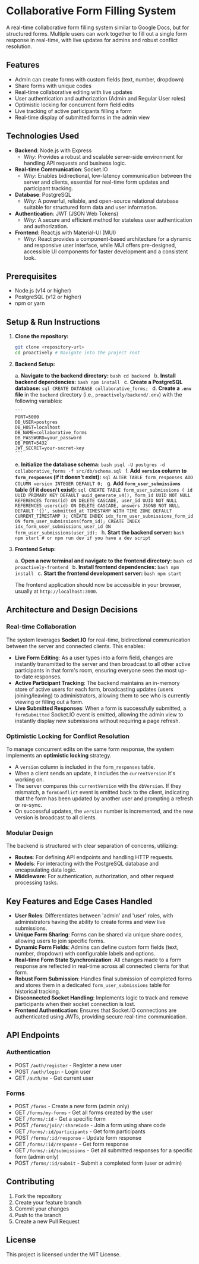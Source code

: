 # Collaborative Form Filling System

A real-time collaborative form filling system similar to Google Docs, but for structured forms. Multiple users can work together to fill out a single form response in real-time, with live updates for admins and robust conflict resolution.

## Features

- Admin can create forms with custom fields (text, number, dropdown)
- Share forms with unique codes
- Real-time collaborative editing with live updates
- User authentication and authorization (Admin and Regular User roles)
- Optimistic locking for concurrent form field edits
- Live tracking of active participants filling a form
- Real-time display of submitted forms in the admin view

## Technologies Used

- **Backend**: Node.js with Express
  - *Why*: Provides a robust and scalable server-side environment for handling API requests and business logic.
- **Real-time Communication**: Socket.IO
  - *Why*: Enables bidirectional, low-latency communication between the server and clients, essential for real-time form updates and participant tracking.
- **Database**: PostgreSQL
  - *Why*: A powerful, reliable, and open-source relational database suitable for structured form data and user information.
- **Authentication**: JWT (JSON Web Tokens)
  - *Why*: A secure and efficient method for stateless user authentication and authorization.
- **Frontend**: React.js with Material-UI (MUI)
  - *Why*: React provides a component-based architecture for a dynamic and responsive user interface, while MUI offers pre-designed, accessible UI components for faster development and a consistent look.

## Prerequisites

- Node.js (v14 or higher)
- PostgreSQL (v12 or higher)
- npm or yarn

## Setup & Run Instructions

1.  **Clone the repository:**

    ```bash
    git clone <repository-url>
    cd proactively # Navigate into the project root
    ```

2.  **Backend Setup:**

    a.  **Navigate to the backend directory:**
        ```bash
        cd backend
        ```
    b.  **Install backend dependencies:**
        ```bash
        npm install
        ```
    c.  **Create a PostgreSQL database:**
        ```sql
        CREATE DATABASE collaborative_forms;
        ```
    d.  **Create a `.env` file** in the `backend` directory (i.e., `proactively/backend/.env`) with the following variables:

        ```
        PORT=5000
        DB_USER=postgres
        DB_HOST=localhost
        DB_NAME=collaborative_forms
        DB_PASSWORD=your_password
        DB_PORT=5432
        JWT_SECRET=your-secret-key
        ```
    e.  **Initialize the database schema:**
        ```bash
        psql -U postgres -d collaborative_forms -f src/db/schema.sql
        ```
    f.  **Add `version` column to `form_responses` (if it doesn't exist):**
        ```sql
        ALTER TABLE form_responses
        ADD COLUMN version INTEGER DEFAULT 0;
        ```
    g.  **Add `form_user_submissions` table (if it doesn't exist):**
        ```sql
        CREATE TABLE form_user_submissions (
            id UUID PRIMARY KEY DEFAULT uuid_generate_v4(),
            form_id UUID NOT NULL REFERENCES forms(id) ON DELETE CASCADE,
            user_id UUID NOT NULL REFERENCES users(id) ON DELETE CASCADE,
            answers JSONB NOT NULL DEFAULT '{}',
            submitted_at TIMESTAMP WITH TIME ZONE DEFAULT CURRENT_TIMESTAMP
        );
        CREATE INDEX idx_form_user_submissions_form_id ON form_user_submissions(form_id);
        CREATE INDEX idx_form_user_submissions_user_id ON form_user_submissions(user_id);
        ```
    h.  **Start the backend server:**
        ```bash
        npm start # or npm run dev if you have a dev script
        ```

3.  **Frontend Setup:**

    a.  **Open a new terminal and navigate to the frontend directory:**
        ```bash
        cd proactively-frontend
        ```
    b.  **Install frontend dependencies:**
        ```bash
        npm install
        ```
    c.  **Start the frontend development server:**
        ```bash
        npm start
        ```

    The frontend application should now be accessible in your browser, usually at `http://localhost:3000`.

## Architecture and Design Decisions

### Real-time Collaboration

The system leverages **Socket.IO** for real-time, bidirectional communication between the server and connected clients. This enables: 
- **Live Form Editing**: As a user types into a form field, changes are instantly transmitted to the server and then broadcast to all other active participants in that form's room, ensuring everyone sees the most up-to-date responses. 
- **Active Participant Tracking**: The backend maintains an in-memory store of active users for each form, broadcasting updates (users joining/leaving) to administrators, allowing them to see who is currently viewing or filling out a form. 
- **Live Submitted Responses**: When a form is successfully submitted, a `formSubmitted` Socket.IO event is emitted, allowing the admin view to instantly display new submissions without requiring a page refresh.

### Optimistic Locking for Conflict Resolution

To manage concurrent edits on the same form response, the system implements an **optimistic locking** strategy. 
- A `version` column is included in the `form_responses` table. 
- When a client sends an update, it includes the `currentVersion` it's working on. 
- The server compares this `currentVersion` with the `dbVersion`. If they mismatch, a `formConflict` event is emitted back to the client, indicating that the form has been updated by another user and prompting a refresh or re-sync.
- On successful updates, the `version` number is incremented, and the new version is broadcast to all clients.

### Modular Design

The backend is structured with clear separation of concerns, utilizing:
- **Routes**: For defining API endpoints and handling HTTP requests.
- **Models**: For interacting with the PostgreSQL database and encapsulating data logic.
- **Middleware**: For authentication, authorization, and other request processing tasks.

## Key Features and Edge Cases Handled

- **User Roles**: Differentiates between 'admin' and 'user' roles, with administrators having the ability to create forms and view live submissions.
- **Unique Form Sharing**: Forms can be shared via unique share codes, allowing users to join specific forms.
- **Dynamic Form Fields**: Admins can define custom form fields (text, number, dropdown) with configurable labels and options.
- **Real-time Form State Synchronization**: All changes made to a form response are reflected in real-time across all connected clients for that form.
- **Robust Form Submission**: Handles final submission of completed forms and stores them in a dedicated `form_user_submissions` table for historical tracking.
- **Disconnected Socket Handling**: Implements logic to track and remove participants when their socket connection is lost.
- **Frontend Authentication**: Ensures that Socket.IO connections are authenticated using JWTs, providing secure real-time communication.

## API Endpoints

### Authentication
- POST `/auth/register` - Register a new user
- POST `/auth/login` - Login user
- GET `/auth/me` - Get current user

### Forms
- POST `/forms` - Create a new form (admin only)
- GET `/forms/my-forms` - Get all forms created by the user
- GET `/forms/:id` - Get a specific form
- POST `/forms/join/:shareCode` - Join a form using share code
- GET `/forms/:id/participants` - Get form participants
- POST `/forms/:id/response` - Update form response
- GET `/forms/:id/response` - Get form response
- GET `/forms/:id/submissions` - Get all submitted responses for a specific form (admin only)
- POST `/forms/:id/submit` - Submit a completed form (user or admin)

## Contributing

1. Fork the repository
2. Create your feature branch
3. Commit your changes
4. Push to the branch
5. Create a new Pull Request

## License

This project is licensed under the MIT License. 